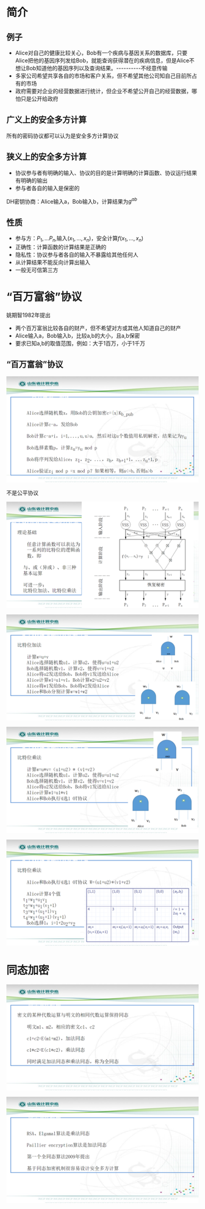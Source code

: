 # 简介

## 例子

- Alice对自己的健康比较关心，Bob有一个疾病与基因关系的数据库，只要Alice把他的基因序列发给Bob，就能查询获得潜在的疾病信息，但是Alice不想让Bob知道他的基因序列以及查询结果。----------不经意传输
- 多家公司希望共享各自的市场和客户关系，但不希望其他公司知自己目前所占有的市场
- 政府需要对企业的经营数据进行统计，但企业不希望公开自己的经营数据，哪怕只是公开给政府

## 广义上的安全多方计算

所有的密码协议都可以认为是安全多方计算协议

## 狭义上的安全多方计算

- 协议参与者有明确的输入、协议的目的是计算明确的计算函数、协议运行结果有明确的输出
- 参与者各自的输入是保密的

DH密钥协商：Alice输入a，Bob输入b，计算结果为$g^{ab}$

## 性质

- 参与方：$P_1,...P_n$,输入$(x_1,...,x_n)$，安全计算$f(x_1,...,x_n)$
- 正确性：计算函数的计算结果是正确的
- 隐私性：协议参与者各自的输入不暴露给其他任何人
- 从计算结果不能反向计算出输入
- 一般无可信第三方

# “百万富翁”协议

姚期智1982年提出

- 两个百万富翁比较各自的财产，但不希望对方或其他人知道自己的财产
- Alice输入a，Bob输入b，比较a,b的大小，且a,b保密
- 要求已知a,b的取值范围，例如：大于1百万，小于1千万



## “百万富翁”协议

![image-20211127133106558](.assets/image-20211127133106558.png)

不是公平协议

![image-20211127133126088](.assets/image-20211127133126088.png)

![image-20211127133132605](.assets/image-20211127133132605.png)

![image-20211127133138776](.assets/image-20211127133138776.png)

![image-20211127133143470](.assets/image-20211127133143470.png)

# 同态加密

![image-20211127133149591](.assets/image-20211127133149591.png)

![image-20211127133153710](.assets/image-20211127133153710.png)



# 

